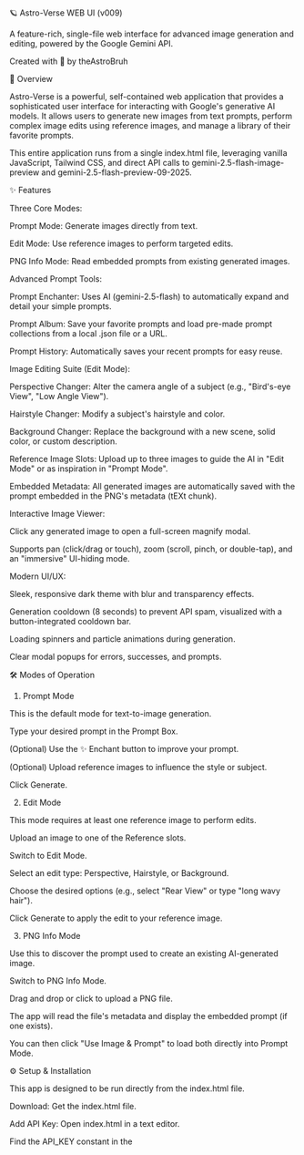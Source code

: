 🪐 Astro-Verse WEB UI (v009)

A feature-rich, single-file web interface for advanced image generation and editing, powered by the Google Gemini API.

Created with 💙 by theAstroBruh

🚀 Overview

Astro-Verse is a powerful, self-contained web application that provides a sophisticated user interface for interacting with Google's generative AI models. It allows users to generate new images from text prompts, perform complex image edits using reference images, and manage a library of their favorite prompts.

This entire application runs from a single index.html file, leveraging vanilla JavaScript, Tailwind CSS, and direct API calls to gemini-2.5-flash-image-preview and gemini-2.5-flash-preview-09-2025.

✨ Features

Three Core Modes:

Prompt Mode: Generate images directly from text.

Edit Mode: Use reference images to perform targeted edits.

PNG Info Mode: Read embedded prompts from existing generated images.

Advanced Prompt Tools:

Prompt Enchanter: Uses AI (gemini-2.5-flash) to automatically expand and detail your simple prompts.

Prompt Album: Save your favorite prompts and load pre-made prompt collections from a local .json file or a URL.

Prompt History: Automatically saves your recent prompts for easy reuse.

Image Editing Suite (Edit Mode):

Perspective Changer: Alter the camera angle of a subject (e.g., "Bird's-eye View", "Low Angle View").

Hairstyle Changer: Modify a subject's hairstyle and color.

Background Changer: Replace the background with a new scene, solid color, or custom description.

Reference Image Slots: Upload up to three images to guide the AI in "Edit Mode" or as inspiration in "Prompt Mode".

Embedded Metadata: All generated images are automatically saved with the prompt embedded in the PNG's metadata (tEXt chunk).

Interactive Image Viewer:

Click any generated image to open a full-screen magnify modal.

Supports pan (click/drag or touch), zoom (scroll, pinch, or double-tap), and an "immersive" UI-hiding mode.

Modern UI/UX:

Sleek, responsive dark theme with blur and transparency effects.

Generation cooldown (8 seconds) to prevent API spam, visualized with a button-integrated cooldown bar.

Loading spinners and particle animations during generation.

Clear modal popups for errors, successes, and prompts.

🛠️ Modes of Operation

1. Prompt Mode

This is the default mode for text-to-image generation.

Type your desired prompt in the Prompt Box.

(Optional) Use the ✨ Enchant button to improve your prompt.

(Optional) Upload reference images to influence the style or subject.

Click Generate.

2. Edit Mode

This mode requires at least one reference image to perform edits.

Upload an image to one of the Reference slots.

Switch to Edit Mode.

Select an edit type: Perspective, Hairstyle, or Background.

Choose the desired options (e.g., select "Rear View" or type "long wavy hair").

Click Generate to apply the edit to your reference image.

3. PNG Info Mode

Use this to discover the prompt used to create an existing AI-generated image.

Switch to PNG Info Mode.

Drag and drop or click to upload a PNG file.

The app will read the file's metadata and display the embedded prompt (if one exists).

You can then click "Use Image & Prompt" to load both directly into Prompt Mode.

⚙️ Setup & Installation

This app is designed to be run directly from the index.html file.

Download: Get the index.html file.

Add API Key: Open index.html in a text editor.

Find the API_KEY constant in the <script> section (near the top):

// --- API Configuration ---
const API_KEY = ""; // <--- PASTE YOUR GOOGLE AI STUDIO API KEY HERE
const IMAGE_API_URL = `https://generativelanguage.googleapis.com/v1beta/models/gemini-2.5-flash-image-preview:generateContent?key=${API_KEY}`;
const TEXT_API_URL = `https://generativelanguage.googleapis.com/v1beta/models/gemini-2.5-flash-preview-09-2025:generateContent?key=${API_KEY}`;


Paste your Google AI Studio API key inside the quotes.

Run: Save the file and open it in any modern web browser.

💻 Technical Stack

HTML5

CSS3:

Tailwind CSS (loaded via CDN)

Custom Keyframe Animations (Glow, Bounce, Particles)

JavaScript (ES6+):

Vanilla JS for all DOM manipulation, state management, and event handling.

fetch API with exponential backoff for API requests.

FileReader and atob/btoa for Base64 conversion.

Custom PNG metadata embedding/extraction logic.

APIs:

Google Gemini 2.5 Flash Image Preview: For all image generation and editing tasks.

Google Gemini 2.5 Flash: For the "Enchant Prompt" text generation feature.

📄 License

This project is open-sourced and available under the MIT License.
